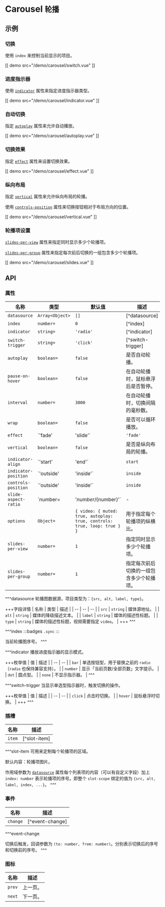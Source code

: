 # Carousel <small>轮播</small>

## 示例

### 切换

使用 `index` 来控制当前显示的项目。

[[ demo src="/demo/carousel/switch.vue" ]]

### 进度指示器

使用 [`indicator`](#props-indicator) 属性来指定进度指示器类型。

[[ demo src="/demo/carousel/indicator.vue" ]]

### 自动切换

指定 [`autoplay`](#props-autoplay) 属性来允许自动播放。

[[ demo src="/demo/carousel/autoplay.vue" ]]

### 切换效果

指定 [`effect`](#props-effect) 属性来设置切换效果。

[[ demo src="/demo/carousel/effect.vue" ]]

### 纵向布局

指定 [`vertical`](#props-vertical) 属性来允许纵向布局的轮播。

使用 [`controls-position`](#props-controls-position) 属性来切换按钮相对于布局方向的位置。

[[ demo src="/demo/carousel/vertical.vue" ]]

### 轮播项设置

[`slides-per-view`](#props-slides-per-view) 属性来指定同时显示多少个轮播项。

[`slides-per-group`](#props-slides-per-group) 属性来指定每次前后切换的一组包含多少个轮播项。

[[ demo src="/demo/carousel/slides.vue" ]]

## API

### 属性

| 名称 | 类型 | 默认值 | 描述 |
| -- | -- | -- | -- |
| ``datasource`` | `Array<Object>` | `[]` | [^datasource] |
| ``index`` | `number=` | `0` | [^index] |
| ``indicator`` | `string=` | `'radio'` | [^indicator] |
| ``switch-trigger`` | `string=` | `'click'` | [^switch-trigger] |
| ``autoplay`` | `boolean=` | `false` | 是否自动轮播。 |
| ``pause-on-hover`` | `boolean=` | `false` | 在自动轮播时，鼠标悬浮后是否暂停。 |
| ``interval`` | `number=` | `3000` | 在自动轮播时，切换间隔的毫秒数。 |
| ``wrap`` | `boolean=` | `false` | 是否可以循环播放。 |
| ``effect`` | `'fade' | 'slide'` | `'fade'` | 指定轮播切换效果，其中 `fade` 仅在切换组个数与同时显示个数相同时生效。 |
| ``vertical`` | `boolean=` | `false` | 是否是纵向布局的轮播。 |
| ``indicator-align`` | `'start' | 'end'` | `start` | 用于支持指示器的相对于布局方向的位置。 |
| ``indicator-position`` | `'outside' | 'inside'` | `inside` | 用于支持指示器显示在轮播容器的内部/外部。 |
| ``controls-position`` | `'outside' | 'inside'` | `inside` | 用于支持切换按钮相对于布局方向的位置。 |
| ``slide-aspect-ratio`` | `number= | '${number}/${number}'` | - | 指定不同轮播项类型的默认配置。 |
| ``options`` | `Object=` | `{ video: { muted: true, autoplay: true, controls: true, loop: true } }` | 用于指定每个轮播项的纵横比。 |
| ``slides-per-view`` | `number=` | `1` | 指定同时显示多少个轮播项。 |
| ``slides-per-group`` | `number=` | `1` | 指定每次前后切换的一组包含多少个轮播项。 |

^^^datasource
轮播图数据源，项目类型为：`{src, alt, label, type}`。

+++字段详情
| 名称 | 类型 | 描述 |
| -- | -- | -- |
| `src` | `string` | 媒体源地址。 |
| `alt` | `string` | 媒体的降级描述文本。 |
| `label` | `string` | 媒体的描述性标题。 |
| `type` | `string` | 媒体的描述性标题，视频需要指定 `video`。 |
+++
^^^

^^^index
:::badges
`.sync`
:::

当前轮播图序号。
^^^

^^^indicator
播放进度指示器的显示模式。

+++枚举值
| 值 | 描述 |
| -- | -- |
| `bar` | 单选按钮型，用于替换之前的 `radio`（`radio` 也保持兼容支持）。 |
| `number` | 显示「当前页数/全部页数」文字提示。 |
| `dot` | 圆点型。 |
| `none` | 不显示指示器。 |
^^^

^^^switch-trigger
当显示单选型指示器时，触发切换的操作。

+++枚举值
| 值 | 描述 |
| -- | -- |
| `click` | 点击时切换。 |
| `hover` | 鼠标悬浮时切换。 |
+++
^^^

### 插槽

| 名称 | 描述 |
| -- | -- |
| ``item`` | [^slot-item] |

^^^slot-item
可用来定制每个轮播项的区域。

默认内容：轮播项图片。

作用域参数为 [`datasource`](#props-datasource) 属性每个列表项的内容（可以有自定义字段）加上 `index: number` 表示轮播项的序号。即整个 `slot-scope` 绑定的值为 `{src, alt, label, index, ...}`。
^^^

### 事件

| 名称 | 描述 |
| -- | -- |
| ``change`` | [^event-change] |

^^^event-change

切换后触发，回调参数为 `(to: number, from: number)`。分别表示切换后的序号和切换前的序号。
^^^

### 图标

| 名称 | 描述 |
| -- | -- |
| ``prev`` | 上一页。 |
| ``next`` | 下一页。 |
